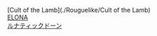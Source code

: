 [Cult of the Lamb](./Rouguelike/Cult of the Lamb)  
[ELONA](./Rouguelike/ELONA)  
[ルナティックドーン](./Rouguelike/ルナティックドーン)  
